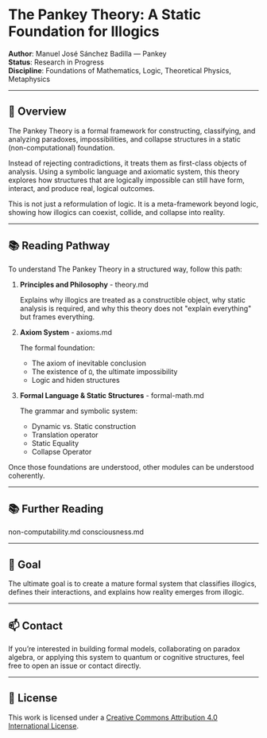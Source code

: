 # The Pankey Theory: A Static Foundation for Illogics

**Author**: Manuel José Sánchez Badilla — Pankey  
**Status**: Research in Progress  
**Discipline**: Foundations of Mathematics, Logic, Theoretical Physics, Metaphysics

---

## 📌 Overview

The Pankey Theory is a formal framework for constructing, classifying, and analyzing paradoxes, impossibilities, and collapse structures in a static (non-computational) foundation.

Instead of rejecting contradictions, it treats them as first-class objects of analysis. Using a symbolic language and axiomatic system, this theory explores how structures that are logically impossible can still have form, interact, and produce real, logical outcomes.

This is not just a reformulation of logic. It is a meta-framework beyond logic, showing how illogics can coexist, collide, and collapse into reality.

---

## 📚 Reading Pathway

To understand The Pankey Theory in a structured way, follow this path:

1. **Principles and Philosophy**   - theory.md
   
   Explains why illogics are treated as a constructible object, why static analysis is required, and why this theory does not "explain everything" but frames everything.

2. **Axiom System**   - axioms.md
   
   The formal foundation:
   - The axiom of inevitable conclusion
   - The existence of `Ω`, the ultimate impossibility
   - Logic and hiden structures

3. **Formal Language & Static Structures** - formal-math.md
   
   The grammar and symbolic system:
   - Dynamic vs. Static construction
   - Translation operator
   - Static Equality
   - Collapse Operator

Once those foundations are understood, other modules can be understood coherently.

---

## 📚 Further Reading

non-computability.md
consciousness.md

---

## 🧠 Goal

The ultimate goal is to create a mature formal system that classifies illogics, defines their interactions, and explains how reality emerges from illogic.

---

## 📫 Contact

If you’re interested in building formal models, collaborating on paradox algebra, or applying this system to quantum or cognitive structures, feel free to open an issue or contact directly.

---

## 📝 License

This work is licensed under a [Creative Commons Attribution 4.0 International License](https://creativecommons.org/licenses/by/4.0/).
